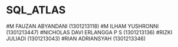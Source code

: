 # SQL_ATLAS
#M FAUZAN ABYANDANI (1301213118)
#M ILHAM YUSHRONNI (1301213447)
#NICHOLAS DAVI ERLANGGA P S (1301213136)
#RIZKI JULIADI (1301213043)
#RIAN ADRIANSYAH (1301213346)
